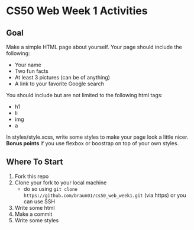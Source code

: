 # CS50 Web Week 1 Activities

## Goal
Make a simple HTML page about yourself. Your page should include the following:
* Your name
* Two fun facts
* At least 3 pictures (can be of anything)
* A link to your favorite Google search

You should include but are not limited to the following html tags:
* h1
* li
* img
* a

In styles/style.scss, write some styles to make your page look a little nicer. **Bonus points** if you use flexbox or boostrap on top of your own styles.

## Where To Start
1. Fork this repo
2. Clone your fork to your local machine
    * do so using `git clone https://github.com/braun01/cs50_web_week1.git` (via https) or you can use SSH
3. Write some html
4. Make a commit
5. Write some styles
